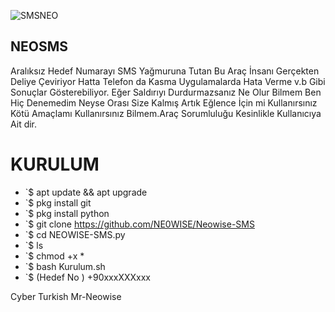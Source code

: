 ![SMSNEO](https://user-images.githubusercontent.com/58039450/87252349-ef6a5980-c47a-11ea-9421-f354512a2d9c.png)


## NEOSMS
Aralıksız Hedef Numarayı SMS Yağmuruna Tutan Bu Araç İnsanı Gerçekten Deliye Çeviriyor Hatta Telefon da Kasma Uygulamalarda Hata Verme v.b Gibi Sonuçlar Gösterebiliyor. Eğer Saldırıyı Durdurmazsanız Ne Olur Bilmem Ben Hiç Denemedim Neyse Orası Size Kalmış Artık Eğlence İçin mi Kullanırsınız Kötü Amaçlamı Kullanırsınız Bilmem.Araç Sorumluluğu Kesinlikle Kullanıcıya Ait dir. 

# KURULUM
* `$ apt update && apt upgrade 
* `$ pkg install git 
* `$ pkg install python 
* `$ git clone https://github.com/NE0WISE/Neowise-SMS
* `$ cd NEOWISE-SMS.py
* `$ ls 
* `$ chmod +x * 
* `$ bash Kurulum.sh 
* `$ (Hedef No ) +90xxxXXXxxx


Cyber Turkish Mr-Neowise 

